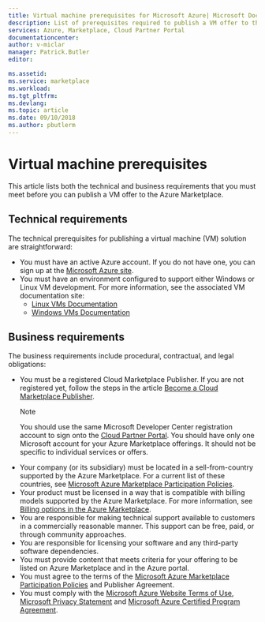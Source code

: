 ```yaml
---
title: Virtual machine prerequisites for Microsoft Azure| Microsoft Docs
description: List of prerequisites required to publish a VM offer to the Azure Marketplace.
services: Azure, Marketplace, Cloud Partner Portal
documentationcenter:
author: v-miclar
manager: Patrick.Butler  
editor:

ms.assetid: 
ms.service: marketplace
ms.workload: 
ms.tgt_pltfrm: 
ms.devlang: 
ms.topic: article
ms.date: 09/10/2018
ms.author: pbutlerm
---
```


# Virtual machine prerequisites

This article lists both the technical and business requirements that you must meet before you can publish a VM offer to the Azure Marketplace.


## Technical requirements

The technical prerequisites for publishing a virtual machine (VM) solution are straightforward:

- You must have an active Azure account. If you do not have one, you can sign up at the [Microsoft Azure site](https://azure.microsoft.com).  
- You must have an environment configured to support either Windows or Linux VM development.  For more information, see the associated VM documentation site:
    - [Linux VMs Documentation](https://docs.microsoft.com/azure/virtual-machines/linux/)
    - [Windows VMs Documentation](https://docs.microsoft.com/azure/virtual-machines/windows/)


## Business requirements

The business requirements include procedural, contractual, and legal obligations: 

<!-- TD: Aren't most of these business requirements common to all AMP offerings?  If yes, then move to higher level, perhaps to the AMP section "Become a Cloud Marketplace Publisher" -->
<!-- TD: Need references for remaining docs/business reqs!-->

- You must be a registered Cloud Marketplace Publisher.  If you are not registered yet, follow the steps in the article [Become a Cloud Marketplace Publisher](../../become-publisher.md).

    > [!NOTE]
    > You should use the same Microsoft Developer Center registration account to sign onto the [Cloud Partner Portal](https://cloudpartner.azure.com).
    > You should have only one Microsoft account for your Azure Marketplace offerings. It should not be specific to individual services or offers.
    
* Your company (or its subsidiary) must be located in a sell-from-country supported by ​the Azure Marketplace.  For a current list of these countries, see [Microsoft Azure Marketplace Participation Policies](https://azure.microsoft.com/support/legal/marketplace/participation-policies/).
* Your product must be licensed in a way that is compatible with billing models supported ​by the Azure Marketplace.  For more information, see [Billing options in the Azure Marketplace](https://docs.microsoft.com/azure/marketplace/billing-options-azure-marketplace). 
* You are responsible for making technical support available to customers in a commercially reasonable manner. This support can be free, paid, or through community approaches.
* You are responsible for licensing your software and any third-party software dependencies.
* You must provide content that meets criteria for your offering to be listed on Azure Marketplace and in the Azure portal. <!-- TD: Meaning/links? -->
* You must agree to the terms of the [Microsoft Azure Marketplace Participation Policies](https://azure.microsoft.com/support/legal/marketplace/participation-policies/) and Publisher Agreement.​
* You must comply with the [Microsoft Azure Website Terms of Use](https://azure.microsoft.com/support/legal/website-terms-of-use/), [Microsoft Privacy Statement](https://privacy.microsoft.com/privacystatement) and [Microsoft Azure Certified Program Agreement](https://azure.microsoft.com/support/legal/marketplace/certified-program-agreement/).

